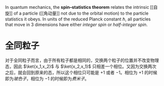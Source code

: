 In quantum mechanics, the **spin–statistics theorem** relates the intrinsic [[自旋]] of a particle ([[角动量]] not due to the orbital motion) to the particle statistics it obeys. In units of the reduced Planck constant $\hslash$, all particles that move in 3 dimensions have either *integer spin* or *half-integer spin*.

# 全同粒子
对于全同粒子而言，由于所有粒子都是相同的，交换两个粒子的位置并不改变物理态，因此 $\ket{x_1,x_2}$ 与 $\ket{x_2,x_1}$ 只相差一个相位。又因为交换两次之后，就会回到原来的态，所以这个相位只可能是 $+1$ 或者 $-1$。相位为 $+1$ 的时候即为*玻色子*，相位为 $-1$ 的时候即为*费米子*。